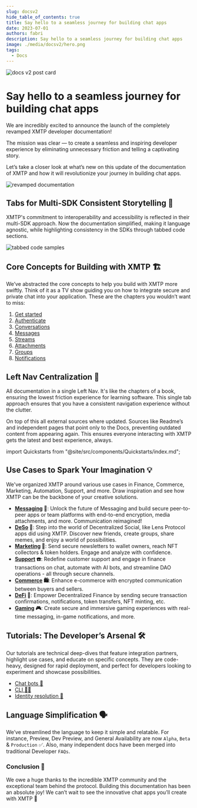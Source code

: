 ```yaml
---
slug: docsv2
hide_table_of_contents: true
title: Say hello to a seamless journey for building chat apps
date: 2023-07-01
authors: fabri
description: Say hello to a seamless journey for building chat apps
image: ./media/docsv2/hero.png
tags:
  - Docs
---
```


![docs v2 post card](./media/docsv2/hero.png)

# Say hello to a seamless journey for building chat apps

We are incredibly excited to announce the launch of the completely revamped XMTP developer documentation!

The mission was clear — to create a seamless and inspiring developer experience by eliminating unnecessary friction and telling a captivating story.

Let’s take a closer look at what’s new on this update of the documentation of XMTP and how it will revolutionize your journey in building chat apps.

<!--truncate-->

![revamped documentation](./media/docsv2/CleanShot_2023-06-15_at_20.52.172x.png)

## Tabs for Multi-SDK Consistent Storytelling **🧩**

XMTP's commitment to interoperability and accessibility is reflected in their multi-SDK approach. Now the documentation simplified, making it language agnostic, while highlighting consistency in the SDKs through tabbed code sections.

![tabbed code samples](./media/docsv2/code.jpeg)

## **Core Concepts for Building with XMTP 🏗**

We’ve abstracted the core concepts to help you build with XMTP more swiftly. Think of it as a TV show guiding you on how to integrate secure and private chat into your application. These are the chapters you wouldn’t want to miss:

1. [Get started](https://xmtp.org/docs/build/get-started/overview)
2. [Authenticate](https://xmtp.org/docs/build/authentication)
3. [Conversations](https://xmtp.org/docs/build/conversations)
4. [Messages](https://xmtp.org/docs/build/messages)
5. [Streams](https://xmtp.org/docs/build/streams)
6. [Attachments](https://docs.xmtp.org/content-types/remote-attachment)
7. [Groups](https://xmtp.org/docs/build/group-chats)
8. [Notifications](https://xmtp.org/docs/build/notifications)

## **Left Nav Centralization 📘**

All documentation in a single Left Nav. It's like the chapters of a book, ensuring the lowest friction experience for learning software. This single tab approach ensures that you have a consistent navigation experience without the clutter.

On top of this all external sources where updated. Sources like Readme’s and independent pages that point only to the Docs, preventing outdated content from appearing again. This ensures everyone interacting with XMTP gets the latest and best experience, always.

import Quickstarts from "@site/src/components/Quickstarts/index.md";

<Quickstarts/>

## **Use Cases to Spark Your Imagination 💡**

We've organized XMTP around various use cases in Finance, Commerce, Marketing, Automation, Support, and more. Draw inspiration and see how XMTP can be the backbone of your creative solutions.

- **[Messaging](https://xmtp.org/docs/use-cases/messaging) 💬**: Unlock the future of Messaging and build secure peer-to-peer apps or team platforms with end-to-end encryption, media attachments, and more. Communication reimagined!
- **[DeSo](https://xmtp.org/docs/use-cases/deso) 🌿**: Step into the world of Decentralized Social, like Lens Protocol apps did using XMTP. Discover new friends, create groups, share memes, and enjoy a world of possibilities.
- **[Marketing](https://xmtp.org/docs/use-cases/marketing) 📣**: Send secure newsletters to wallet owners, reach NFT collectors & token holders. Engage and analyze with confidence.
- **[Support](https://xmtp.org/docs/use-cases/support) ☎️**: Redefine customer support and engage in finance transactions on chat, automate with AI bots, and streamline DAO operations - all through secure channels.
- **[Commerce](https://xmtp.org/docs/use-cases/commerce) 🛍️**: Enhance e-commerce with encrypted communication between buyers and sellers.
- **[DeFi](https://xmtp.org/docs/use-cases/defi) 🏦**: Empower Decentralized Finance by sending secure transaction confirmations, notifications, token transfers, NFT minting, etc.
- **[Gaming](https://xmtp.org/docs/use-cases/gaming) 🎮**: Create secure and immersive gaming experiences with real-time messaging, in-game notifications, and more.

## **Tutorials: The Developer’s Arsenal 🛠**

Our tutorials are technical deep-dives that feature integration partners, highlight use cases, and educate on specific concepts. They are code-heavy, designed for rapid deployment, and perfect for developers looking to experiment and showcase possibilities.

- [Chat bots 🤖](https://docs.xmtp.org/perf-ux/identity-resolution)
- [CLI ✍🏻](https://docs.xmtp.org/get-started/examples#xmtp-node-js-tools)
- [Identity resolution 🔑](https://docs.xmtp.org/perf-ux/identity-resolution)

## **Language Simplification 🗣**

We’ve streamlined the language to keep it simple and relatable. For instance, Preview, Dev Preview, and General Availability are now `Alpha`, `Beta` & `Production` ✅. Also, many independent docs have been merged into traditional Developer `FAQs`.

### **Conclusion 🏁**

We owe a huge thanks to the incredible XMTP community and the exceptional team behind the protocol. Building this documentation has been an absolute joy! We can’t wait to see the innovative chat apps you’ll create with XMTP 🚀
